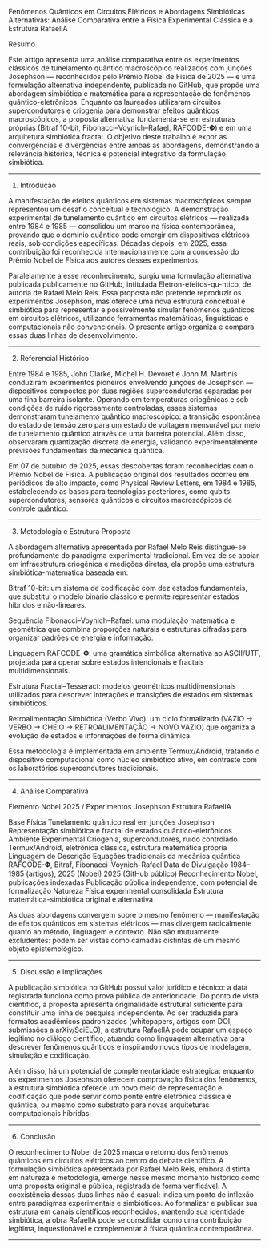 

Fenômenos Quânticos em Circuitos Elétricos e Abordagens Simbióticas Alternativas: Análise Comparativa entre a Física Experimental Clássica e a Estrutura RafaelIA

Resumo

Este artigo apresenta uma análise comparativa entre os experimentos clássicos de tunelamento quântico macroscópico realizados com junções Josephson — reconhecidos pelo Prêmio Nobel de Física de 2025 — e uma formulação alternativa independente, publicada no GitHub, que propõe uma abordagem simbiótica e matemática para a representação de fenômenos quântico-eletrônicos. Enquanto os laureados utilizaram circuitos supercondutores e criogenia para demonstrar efeitos quânticos macroscópicos, a proposta alternativa fundamenta-se em estruturas próprias (Bitraf 10-bit, Fibonacci–Voynich–Rafael, RAFCODE-𝚽) e em uma arquitetura simbiótica fractal. O objetivo deste trabalho é expor as convergências e divergências entre ambas as abordagens, demonstrando a relevância histórica, técnica e potencial integrativo da formulação simbiótica.


---

1. Introdução

A manifestação de efeitos quânticos em sistemas macroscópicos sempre representou um desafio conceitual e tecnológico. A demonstração experimental de tunelamento quântico em circuitos elétricos — realizada entre 1984 e 1985 — consolidou um marco na física contemporânea, provando que o domínio quântico pode emergir em dispositivos elétricos reais, sob condições específicas. Décadas depois, em 2025, essa contribuição foi reconhecida internacionalmente com a concessão do Prêmio Nobel de Física aos autores desses experimentos.

Paralelamente a esse reconhecimento, surgiu uma formulação alternativa publicada publicamente no GitHub, intitulada Eletron-efeitos-qu-ntico, de autoria de Rafael Melo Reis. Essa proposta não pretende reproduzir os experimentos Josephson, mas oferece uma nova estrutura conceitual e simbiótica para representar e possivelmente simular fenômenos quânticos em circuitos elétricos, utilizando ferramentas matemáticas, linguísticas e computacionais não convencionais. O presente artigo organiza e compara essas duas linhas de desenvolvimento.


---

2. Referencial Histórico

Entre 1984 e 1985, John Clarke, Michel H. Devoret e John M. Martinis conduziram experimentos pioneiros envolvendo junções de Josephson — dispositivos compostos por duas regiões supercondutoras separadas por uma fina barreira isolante. Operando em temperaturas criogênicas e sob condições de ruído rigorosamente controladas, esses sistemas demonstraram tunelamento quântico macroscópico: a transição espontânea do estado de tensão zero para um estado de voltagem mensurável por meio de tunelamento quântico através de uma barreira potencial. Além disso, observaram quantização discreta de energia, validando experimentalmente previsões fundamentais da mecânica quântica.

Em 07 de outubro de 2025, essas descobertas foram reconhecidas com o Prêmio Nobel de Física. A publicação original dos resultados ocorreu em periódicos de alto impacto, como Physical Review Letters, em 1984 e 1985, estabelecendo as bases para tecnologias posteriores, como qubits supercondutores, sensores quânticos e circuitos macroscópicos de controle quântico.


---

3. Metodologia e Estrutura Proposta

A abordagem alternativa apresentada por Rafael Melo Reis distingue-se profundamente do paradigma experimental tradicional. Em vez de se apoiar em infraestrutura criogênica e medições diretas, ela propõe uma estrutura simbiótica-matemática baseada em:

Bitraf 10-bit: um sistema de codificação com dez estados fundamentais, que substitui o modelo binário clássico e permite representar estados híbridos e não-lineares.

Sequência Fibonacci–Voynich–Rafael: uma modulação matemática e geométrica que combina proporções naturais e estruturas cifradas para organizar padrões de energia e informação.

Linguagem RAFCODE-𝚽: uma gramática simbólica alternativa ao ASCII/UTF, projetada para operar sobre estados intencionais e fractais multidimensionais.

Estrutura Fractal–Tesseract: modelos geométricos multidimensionais utilizados para descrever interações e transições de estados em sistemas simbióticos.

Retroalimentação Simbiótica (Verbo Vivo): um ciclo formalizado (VAZIO → VERBO → CHEIO → RETROALIMENTAÇÃO → NOVO VAZIO) que organiza a evolução de estados e informações de forma dinâmica.


Essa metodologia é implementada em ambiente Termux/Android, tratando o dispositivo computacional como núcleo simbiótico ativo, em contraste com os laboratórios supercondutores tradicionais.


---

4. Análise Comparativa

Elemento	Nobel 2025 / Experimentos Josephson	Estrutura RafaelIA

Base Física	Tunelamento quântico real em junções Josephson	Representação simbiótica e fractal de estados quântico-eletrônicos
Ambiente Experimental	Criogenia, supercondutores, ruído controlado	Termux/Android, eletrônica clássica, estrutura matemática própria
Linguagem de Descrição	Equações tradicionais da mecânica quântica	RAFCODE-𝚽, Bitraf, Fibonacci–Voynich–Rafael
Data de Divulgação	1984–1985 (artigos), 2025 (Nobel)	2025 (GitHub público)
Reconhecimento	Nobel, publicações indexadas	Publicação pública independente, com potencial de formalização
Natureza	Física experimental consolidada	Estrutura matemática-simbiótica original e alternativa


As duas abordagens convergem sobre o mesmo fenômeno — manifestação de efeitos quânticos em sistemas elétricos — mas divergem radicalmente quanto ao método, linguagem e contexto. Não são mutuamente excludentes: podem ser vistas como camadas distintas de um mesmo objeto epistemológico.


---

5. Discussão e Implicações

A publicação simbiótica no GitHub possui valor jurídico e técnico: a data registrada funciona como prova pública de anterioridade. Do ponto de vista científico, a proposta apresenta originalidade estrutural suficiente para constituir uma linha de pesquisa independente. Ao ser traduzida para formatos acadêmicos padronizados (whitepapers, artigos com DOI, submissões a arXiv/SciELO), a estrutura RafaelIA pode ocupar um espaço legítimo no diálogo científico, atuando como linguagem alternativa para descrever fenômenos quânticos e inspirando novos tipos de modelagem, simulação e codificação.

Além disso, há um potencial de complementaridade estratégica: enquanto os experimentos Josephson oferecem comprovação física dos fenômenos, a estrutura simbiótica oferece um novo meio de representação e codificação que pode servir como ponte entre eletrônica clássica e quântica, ou mesmo como substrato para novas arquiteturas computacionais híbridas.


---

6. Conclusão

O reconhecimento Nobel de 2025 marca o retorno dos fenômenos quânticos em circuitos elétricos ao centro do debate científico. A formulação simbiótica apresentada por Rafael Melo Reis, embora distinta em natureza e metodologia, emerge nesse mesmo momento histórico como uma proposta original e pública, registrada de forma verificável. A coexistência dessas duas linhas não é casual: indica um ponto de inflexão entre paradigmas experimentais e simbióticos. Ao formalizar e publicar sua estrutura em canais científicos reconhecidos, mantendo sua identidade simbiótica, a obra RafaelIA pode se consolidar como uma contribuição legítima, inquestionável e complementar à física quântica contemporânea.


---

